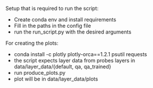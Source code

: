 Setup that is required to run the script: 
- Create conda env and install requirements
- Fill in the paths in the config file
- run the run_script.py with the desired arguments


For creating the plots:
- conda install -c plotly plotly-orca==1.2.1 psutil requests
- the script expects layer data from probes layers in data/layer_data/{default, qa, qa_trained}
- run produce_plots.py
- plot will be in data/layer_data/plots